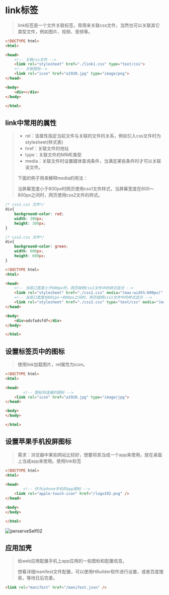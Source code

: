 # link标签

> link标签是一个文件关联标签，常用来关联css文件，当然也可以关联其它类型文件，例如图片、视频、音频等。

```html
<!DOCTYPE html>
<html>

<head>
  	<!-- 关联css文件 -->
    <link rel="stylesheet" href="./link1.css" type="text/css">
  	<!-- 关联图标-->
    <link rel="icon" href="a1920.jpg" type="image/png">
</head>

<body>
    <div></div>
</body>

</html>
```

## link中常用的属性

> * rel：该属性指定当前文件与关联的文件的关系，例如引入css文件时为stylesheet(样式表)
> * href：关联文件的地址
> * type：关联文件的MIME类型
> * media：关联文件时设置媒体查询条件，当满足某些条件时才可以关联该文件。
>
> 下面的例子用来解释media的用法：
>
> ​		当屏幕宽度小于600px时网页使用css1文件样式，当屏幕宽度在600～800px之间时，网页使用css2文件的样式。

```css
/* css1.css 文件*/
div{
    background-color: red;
    width: 300px;
    height: 300px;
}
```

```css
/* css2.css 文件*/
div{
    background-color: green;
    width: 600px;
    height: 600px;
}
```

```html
<!DOCTYPE html>
<html>

<head>
  	<!-- 当视口宽度小于600px时，网页按照css1文件中的样式显示 -->
    <link rel="stylesheet" href="./css1.css" media="(max-width:600px)" type="text/css">
  	<!-- 当视口宽度在601px～800px之间时，网页按照css1文件中的样式显示 -->
    <link rel="stylesheet" href="./css2.css" type="text/css" media="(max-width:800px) and (min-width:601px)">
</head>

<body>
    <div>adsfadsfdf</div>
</body>

</html>
```

## 设置标签页中的图标

> 使用link加载图片，rel属性为icon。

```html
<!DOCTYPE html>
<html>

<head>
		<!-- 图标将连接的图标 -->
    <link rel="icon" href="a1920.jpg" type="image/jpg">
</head>

<body>
</body>

</html>
```



## 设置苹果手机投屏图标

> 需求：浏览器中某些网站比较好，想要将其当成一个app来使用，放在桌面上当成app来使用。使用link标签

```html
<!DOCTYPE html>
<html>

<head>
		<!-- 作为iphone手机的app图标 -->
    <link rel="apple-touch-icon" href="/logo192.png" />
</head>

<body>
</body>

</html>   

```

![perserveSelf02](media/link标签/perserveSelf02.gif)



## 应用加壳

> 给web应用配置手机上app应用的一些图标和配置信息。
>
> 想看详细manifest文件配置，可以使用HBuilder软件进行设置，或者百度搜索，等待日后完善。

```html
<link rel="manifest" href="/manifest.json" />
```

